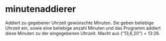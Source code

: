 # minutenaddierer
Addiert zu gegebener Uhrzeit gewünschte Minuten. Sie geben beliebige Uhrzeit ein, sowie eine beliebige anzahl Minuten und das Programm addiert diese Minuten zu der eingegebenen Uhrzeit. Macht aus ("13,6,20") = 13:26. 
